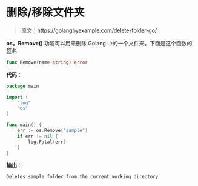 # 删除/移除文件夹

> 原文：<https://golangbyexample.com/delete-folder-go/>

**os。Remove()** 功能可以用来删除 Golang 中的一个文件夹。下面是这个函数的签名

```go
func Remove(name string) error
```

**代码**：

```go
package main

import (
    "log"
    "os"
)

func main() {
    err := os.Remove("sample")
    if err != nil {
        log.Fatal(err)
    }
}
```

**输出**：

```go
Deletes sample folder from the current working directory
```
